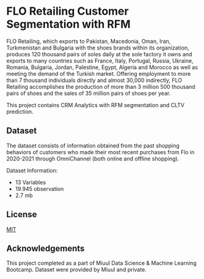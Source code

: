 
# FLO Retailing Customer Segmentation with RFM

FLO Retailing, which exports to Pakistan, Macedonia, Oman, Iran, Turkmenistan and Bulgaria with the shoes brands within its organization, produces 120 thousand pairs of soles daily at the sole factory it owns and exports to many countries such as France, Italy, Portugal, Russia, Ukraine, Romania, Bulgaria, Jordan, Palestine, Egypt, Algeria and Morocco as well as meeting the demand of the Turkish market.
Offering employment to more than 7 thousand individuals directly and almost 30,000 indirectly, FLO Retailing accomplishes the production of more than 3 million 500 thousand pairs of shoes and the sales of 35 million pairs of shoes per year.

This project contains CRM Analytics with RFM segmentation and CLTV prediction.



## Dataset
The dataset consists of information obtained from the past shopping behaviors of customers who made their most recent purchases from Flo in 2020-2021 through OmniChannel (both online and offline shopping).

Dataset Information:
- 13 Variables
- 19.945 observation
- 2.7 mb
## License

[MIT](https://choosealicense.com/licenses/mit/)


## Acknowledgements

This project completed as a part of Miuul Data Science & Machine Learning Bootcamp. Dataset were provided by Miuul and private.
